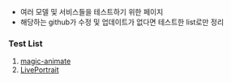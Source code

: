 - 여러 모델 및 서비스들을 테스트하기 위한 페이지
- 해당하는 github가 수정 및 업데이트가 없다면 테스트한 list로만 정리

### Test List
1. [magic-animate](https://github.com/magic-research/magic-animate/tree/main?tab=readme-ov-file)
2. [LivePortrait](https://github.com/KwaiVGI/LivePortrait)